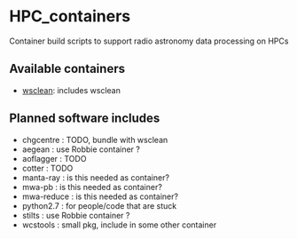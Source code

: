 # HPC_containers
Container build scripts to support radio astronomy data processing on HPCs


## Available containers

- [wsclean](https://hub.docker.com/repository/docker/paulhancock/wsclean): includes wsclean

## Planned software includes

- chgcentre : TODO, bundle with wsclean
- aegean : use Robbie container ?
- aoflagger : TODO
- cotter : TODO
- manta-ray : is this needed as container?
- mwa-pb : is this needed as container?
- mwa-reduce : is this needed as container?
- python2.7 : for people/code that are stuck
- stilts : use Robbie container ? 
- wcstools : small pkg, include in some other container

